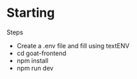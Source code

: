 # Starting

Steps

- Create a .env file and fill using textENV
- cd goat-frontend
- npm install
- npm run dev
